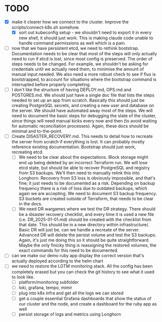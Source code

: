 # TODO

- [x] make it clearer how we connect to the cluster. Improve the scripts/connect-k8s.sh somehow.
  - [x] sort out kubeconfig setup - we shouldn't need to export it in every new shell, it should just work. This is making claude code unable to handle command permissions as well which is a pain.
- [ ] now that we have persistent etcd, we need to rethink bootstrap. Documentation needs to be clear that most of the steps will only actually need to run if etcd is lost, since most config is preserved. The order of steps needs to be changed. For example, we shouldn't be asking for credentials until we actually need them, to minimise the amount of manual input needed. We also need a more robust check to see if flux is bootstrapped, to account for situations where the bootstrap command is interrupted before properly completing.
- [ ] I don't like the structure of having DEPLOY.md, OPS.md and POSTGRES.md. We should just have a single doc file that lists the steps needed to set up an app from scratch. Basically this should just be creating PostgreSQL secrets, and creating a new user and database on the server. We should have automated away most of the steps. We will need to document the basic steps for debugging the state of the cluster, since things will need manual kicks every now and then (to avoid waiting for automatic reconciliation processes). Again, these docs should be minimal and to-the-point.
- [ ] Create DISASTER_RECOVERY.md. This needs to detail how to recreate the server from scratch if everything is lost. It can probably mostly reference existing documentation. Bootstrap should just work, recreating etcd.
  - [ ] We need to be clear about the expectations. Block storage might end up being deleted by an incorrect Terraform run. We will lose etcd state, but should be able to recover PostgreSQL and registry from S3 backups. We'll then need to manually relink this into Longhorn. Recovery from S3 loss is obviously impossible, and that's fine; it just needs to be documented as a risk. Depending on backup frequency there is a risk of loss due to outdated backups, which again we are accepting. We need to document S3 backup frequency. S3 buckets are created outside of Terraform, that needs to be clear in the docs.
  - [ ] We need DR wargames where we test the DR strategy. There should be a disaster recovery checklist, and every time it is used a new file (i.e. DR_2025-01-01.md) should be created with the checklist from that date. This should be in a new directory within infrastructure/. Basic DR will just be, can we handle a recreate of the server. Advanced DR will delete the persist volume and test the S3 backups. Again, it's just me doing this so it should be quite straightforward. Maybe the only finicky thing is reassigning the restored volumes, the exact commands for this need to be documented.
- [ ] can we make our demo ruby app display the correct version that's actually deployed according to the helm chart
- [ ] we need to restore the LGTM monitoring stack. All the config has been completely erased but you can check the git history to see what it used to look like.
  - [ ] platform/monitoring subfolder
  - [ ] loki, grafana, tempo, mimir
  - [ ] plug into k8s infra and get all the logs we can stored
  - [ ] get a couple essential Grafana dashboards that show the status of our cluster and the node, and create a dashboard for the ruby app as well
  - [ ] persist storage of logs and metrics using Longhorn
